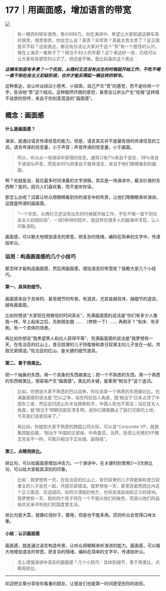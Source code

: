 # 177｜用画面感，增加语言的带宽

![](../img/e82fae3686d80713509e9d45e14b2dd4.jpg)

> 有一辆宾利轿车很贵，售价888万。你在演讲中，希望让大家知道这辆车真的很贵，很贵很贵，你会怎么说？真贵？非常贵？真是太贵太贵了？反正我是买不起？这些表达，都没有办法让大家对于这个“贵”有一个感性的认识。够在上海买一套房子了？相当于40人的年薪？这个表达好一些，已经可以让大家有些感性的认识了。但还是不够。我比较喜欢这个表达：

_**这辆车到底有多贵？一个农民，从商纣王还没有出生的时候就开始工作，不吃不喝一直干到社会主义初级阶段，也许才能买得起一辆这样的轿车。**_

这种表达，会让听众经过小思考、小探索，自己产生“贵”的感觉，而不是你用一个字，告诉他“贵”这个结论。这种豁然开朗的感觉，甚至会让听众产生“哇哦”这样情不自禁的惊呼，来自于你刻意营造的“画面感”。

## 概念：画面感

#### 什么是画面感？

演讲，是通过语言传递信息的能力。但是，语言其实并不是最有效的传递信息的工具。语言传递的信息量，小于声音；声音传递的信息量，小于画面。

> 所以，听众从一场演讲中获得的信息，通常只有7％来自于语言，38％来自于语调与声音，而其余55％则来自于肢体语言，来自于他们眼睛看到的画面。

啊？也就是说，我花最多时间准备的文字讲稿，其实是一场演讲中，最没价值的东西啊？是的。因为人们喜欢看，而不是听你读。

那怎么办呢？试着让听众用眼睛看到你的语言中的布景，让他们用眼睛来听演讲。这就是所谓的画面感。

> “一个农民，从商纣王还没有出生的时候就开始工作，不吃不喝一直干到社会主义初级阶段”，一段5秒钟的短片，就这样在很多人的脑海中浮现，让人印象深刻。

画面感，可以极大地增加语言的带宽，把复杂的情绪，编码在简单的文字中，传递给听众。

### 运用：构造画面感的几个小技巧

那怎样才能构造画面感，然后用画面感，增加语言的带宽呢？我教大家几个小技巧。

#### 第一、具体到细节。

画面感来自于具体的、甚至细节的布景。有道具，尤其是越具体、越细节的道具，越有画面感。

比如你想说“大家现在用微信的时间真长”，充满画面感的说法是“你们有多少人像我一样，早上起床之后，先刷朋友圈 …… （停顿一下）…… 再刷牙？”有床、有牙刷，有一个具体的场景。

再比如你想说“我希望黑人和白人获得平等”，充满画面感的说法是“我梦想有一天，在佐治亚的红山上，昔日奴隶的儿子将能够和昔日奴隶主的儿子坐在一起，共叙兄弟情谊。”佐治亚的红山，是关键的细节道具。

#### 第二、善于用类比。

把一个抽象的东西，用一个具象的东西做类比；把一个不熟悉的东西，用一个熟悉的东西做类比，很容易产生“画面感”。类比的关键，是善用“相当于”这个连词。

> 比如，你想说大家不熟悉的巴以战争，你应该拿一个熟悉的东西做对比。充满画面感的说法是“巴以之争，站在阿拉伯人角度，就‘相当于’日本占领了中国东三省，然后说归还山东半岛换取和平，中国人死也不答应；站在犹太人角度，就‘相当于’明朝旧部反清复明，说你们满族霸占了我们汉族的土地，今天我们该拿回来了。”

> 再比如，你提到大家不熟悉的跨国公司头衔，可以说“Corporate VP，就是集团副总裁，‘相当于’中国的正部级、中央委员。当然，投资公司里的VP概念完全不一样，可能只相当于正处级、副局级”。

#### 第三，点睛用排比。

排比句，可以给画面感增加冲击力。一个演讲中，在关键时刻使用2～3次排比句，可以给大家极其深刻的印象。

> 比如：我梦想有一天，在佐治亚的红山上，昔日奴隶的儿子将能够和昔日奴隶主的儿子坐在一起，共叙兄弟情谊。我梦想有一天，甚至连密西西比州这个正义匿迹、压迫成风、如同沙漠般的地方，也将变成自由和正义的绿洲。我梦想有一天，我的四个孩子将在一个不是以他们的肤色，而是以他们的品格优劣来评判他们的国度里生活。

排比句是大菜，就像红烧肘子，要用，但是也不能多用。否则听众会觉得口味太重。

#### 小结：认识画面感

画面感，就是通过语言构造布景，让听众用眼睛来听演讲的能力。画面感，可以极大地增加语言的带宽，把复杂的情绪，编码在简单的文字中，传递给听众。

> 怎么增强演讲中语言的画面感？几个小技巧：具体到细节，善于用类比，点睛用排比。

* * *

欢迎把文章分享给你看重的朋友，让朋友们也能第一时间感受到你的收获。